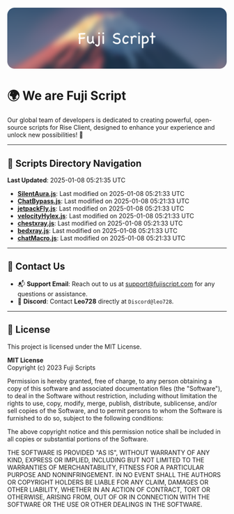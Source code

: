 ![Banner](.github/b.webp)

# 🌍 **We are Fuji Script**

Our global team of developers is dedicated to creating powerful, open-source scripts for Rise Client, designed to enhance your experience and unlock new possibilities! 🌟

---
<!-- SCRIPTS_NAVIGATION_START -->
## 📂 **Scripts Directory Navigation**

**Last Updated**: 2025-01-08 05:21:35 UTC

- **[SilentAura.js](scripts/SilentAura.js)**: Last modified on 2025-01-08 05:21:33 UTC
- **[ChatBypass.js](scripts/ChatBypass.js)**: Last modified on 2025-01-08 05:21:33 UTC
- **[jetpackFly.js](scripts/jetpackFly.js)**: Last modified on 2025-01-08 05:21:33 UTC
- **[velocityHylex.js](scripts/velocityHylex.js)**: Last modified on 2025-01-08 05:21:33 UTC
- **[chestxray.js](scripts/chestxray.js)**: Last modified on 2025-01-08 05:21:33 UTC
- **[bedxray.js](scripts/bedxray.js)**: Last modified on 2025-01-08 05:21:33 UTC
- **[chatMacro.js](scripts/chatMacro.js)**: Last modified on 2025-01-08 05:21:33 UTC

<!-- SCRIPTS_NAVIGATION_END -->

---

## 💬 **Contact Us**  
- 📬 **Support Email**: Reach out to us at [support@fujiscript.com](mailto:support@fujiscript.com) for any questions or assistance.  
- 💬 **Discord**: Contact **Leo728** directly at `Discord@leo728`.

---

## 📜 **License**

This project is licensed under the MIT License.  

**MIT License**  
Copyright (c) 2023 Fuji Scripts  

Permission is hereby granted, free of charge, to any person obtaining a copy of this software and associated documentation files (the "Software"), to deal in the Software without restriction, including without limitation the rights to use, copy, modify, merge, publish, distribute, sublicense, and/or sell copies of the Software, and to permit persons to whom the Software is furnished to do so, subject to the following conditions:  

The above copyright notice and this permission notice shall be included in all copies or substantial portions of the Software.  

THE SOFTWARE IS PROVIDED "AS IS", WITHOUT WARRANTY OF ANY KIND, EXPRESS OR IMPLIED, INCLUDING BUT NOT LIMITED TO THE WARRANTIES OF MERCHANTABILITY, FITNESS FOR A PARTICULAR PURPOSE AND NONINFRINGEMENT. IN NO EVENT SHALL THE AUTHORS OR COPYRIGHT HOLDERS BE LIABLE FOR ANY CLAIM, DAMAGES OR OTHER LIABILITY, WHETHER IN AN ACTION OF CONTRACT, TORT OR OTHERWISE, ARISING FROM, OUT OF OR IN CONNECTION WITH THE SOFTWARE OR THE USE OR OTHER DEALINGS IN THE SOFTWARE.  
